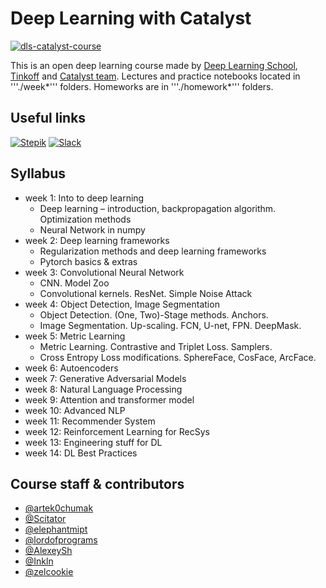 # Deep Learning with Catalyst

[![dls-catalyst-course](https://github.com/catalyst-team/catalyst-pics/blob/master/pics/catalyst-dl-course-poster-eng.png)](https://github.com/catalyst-team/dl-course)

This is an open deep learning course made by [Deep Learning School](https://dlschool.org), [Tinkoff](https://tinkoff.ru) and [Catalyst team](https://github.com/catalyst-team). Lectures and practice notebooks located in '''./week*''' folders. Homeworks are in '''./homework*''' folders.

## Useful links

[![Stepik](https://img.shields.io/badge/DLS-Stepik-success)](https://stepik.org/course/83344/syllabus)
[![Slack](https://img.shields.io/badge/Catalyst-slack-success)](https://join.slack.com/t/catalyst-team-core/shared_invite/zt-d9miirnn-z86oKDzFMKlMG4fgFdZafw)

## Syllabus

- week 1: Into to deep learning
  - Deep learning – introduction, backpropagation algorithm. Optimization methods
  - Neural Network in numpy
- week 2: Deep learning frameworks
  - Regularization methods and deep learning frameworks
  - Pytorch basics & extras
- week 3: Convolutional Neural Network
  - CNN. Model Zoo
  - Convolutional kernels. ResNet. Simple Noise Attack
- week 4: Object Detection, Image Segmentation
  - Object Detection. (One, Two)-Stage methods. Anchors.
  - Image Segmentation. Up-scaling. FCN, U-net, FPN. DeepMask.
- week 5: Metric Learning
  - Metric Learning. Contrastive and Triplet Loss. Samplers.
  - Cross Entropy Loss modifications. SphereFace, CosFace, ArcFace.
- week 6: Autoencoders
- week 7: Generative Adversarial Models
- week 8: Natural Language Processing
- week 9: Attention and transformer model
- week 10: Advanced NLP
- week 11: Recommender System
- week 12: Reinforcement Learning for RecSys
- week 13: Engineering stuff for DL
- week 14: DL Best Practices

## Course staff & contributors

- [@artek0chumak](https://github.com/artek0chumak)
- [@Scitator](https://github.com/Scitator)
- [@elephantmipt](https://github.com/elephantmipt)
- [@lordofprograms](https://github.com/lordofprograms)
- [@AlexeySh](https://github.com/AlekseySh)
- [@Inkln](https://github.com/Inkln)
- [@zelcookie](https://github.com/zelcookie)
